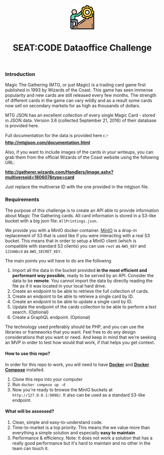 <br />
<br />

<p align="center">
  <img src=".doc/challenges.png" alt="dataoffice code challenge" width="80" height="80">
</p>


<h1 align="center">
  <b>
    SEAT:CODE Dataoffice Challenge
  </b>
</h1>

<br />

### Introduction

Magic The Gathering (MTG, or just Magic) is a trading card game first published in 1993 by Wizards of the Coast. This game has seen immense popularity and new cards are still released every few months. The strength of different cards in the game can vary wildly and as a result some cards now sell on secondary markets for as high as thousands of dollars.

MTG JSON has an excellent collection of every single Magic Card - stored in JSON data. Version 3.6 (collected September 21, 2016) of their database is provided here.

Full documentation for the data is provided here 👉 **http://mtgjson.com/documentation.html**

Also, if you want to include images of the cards in your writeups, you can grab them from the official Wizards of the Coast website using the following URL:

**http://gatherer.wizards.com/Handlers/Image.ashx?multiverseid=180607&type=card**

Just replace the multiverse ID with the one provided in the mtgjson file.

### Requirements

The purpose of this challenge is to create an API able to provide information about Magic The Gathering cards. All card informaton is stored in a S3-like bucket with a big json file: `AllPrintings.json`.

We provide you with a MinIO docker container. [MinIO](https://docs.min.io/docs/) is a drop-in replacement of S3 that is used like if you were interacting with a real S3 bucket. This means that in order to setup a MinIO client (which is compatible with standard S3 clients) you can use `root` as `AWS_KEY` and `1234Abcd` as `AWS_SECRET_KEY`.

The main points you will have to do are the following

1. Import all the data in the bucket provided **in the most efficient and performant way possible**, ready to be served by an API. Consider the data to be **remote**. You cannot import the data by directly reading the file as if it was located in your local hard drive. 
2. Create an endpoint to be able to retrieve the full collection of cards.
3. Create an endpoint to be able to retrieve a single card by ID.
4. Create an endpoint to be able to update a single card by ID.
5. Update the endpoint of the cards collection to be able to perform a text search. (Optional)
6. Create a GraphQL endpoint. (Optional)

The technology used preferably should be PHP, and you can use the libraries or frameworks that you want. Feel free to do any design considerations that you want or need. And keep in mind that we're seeking an MVP in order to test how would that work, if that helps you get context.

#### How to use this repo?

In order for this repo to work, you will need to have **[Docker](https://docs.docker.com/get-docker/)** and **[Docker Compose](https://docs.docker.com/compose/)** installed.

1. Clone this repo into your computer
2. Run `docker compose up -d`
3. Now you're ready to browse the MinIO buckets at `http://127.0.0.1:9090/`. It also can be used as a standard S3-like endpoint.

#### What will be assessed?

1. Clean, simple and easy-to-understand code.
2. Time-to-market is a top priority. This means the we value more than everything a simple solution and especially **easy to maintain**
3. Performance & efficiency. Note: It does not work a solution that has a really good performance but it's hard to maintain and no other in the team can touch it. 
